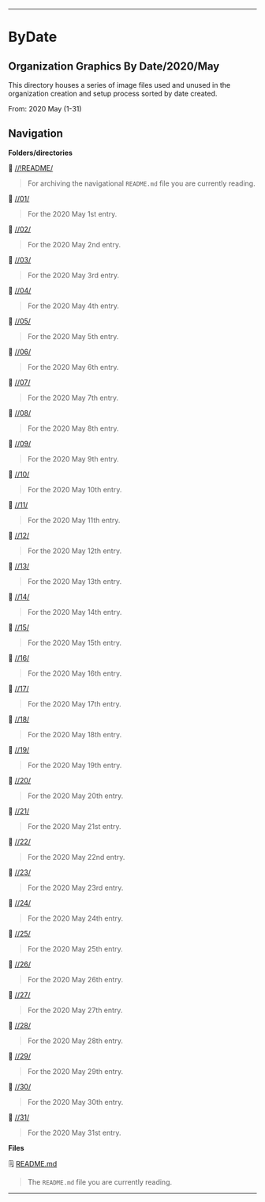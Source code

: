 
***

# ByDate

## Organization Graphics By Date/2020/May

This directory houses a series of image files used and unused in the organization creation and setup process sorted by date created.

From: 2020 May (1-31)

## Navigation

**Folders/directories**

📁 [//!README/](/OrganizationGraphics/!README/)

> For archiving the navigational `README.md` file you are currently reading.

📁 [//01/](/OrganizationGraphics/ByDate/2020/May/01/)

> For the 2020 May 1st entry.

📁 [//02/](/OrganizationGraphics/ByDate/2020/May/02/)

> For the 2020 May 2nd entry.

📁 [//03/](/OrganizationGraphics/ByDate/2020/May/03/)

> For the 2020 May 3rd entry.

📁 [//04/](/OrganizationGraphics/ByDate/2020/May/04/)

> For the 2020 May 4th entry.

📁 [//05/](/OrganizationGraphics/ByDate/2020/May/05/)

> For the 2020 May 5th entry.

📁 [//06/](/OrganizationGraphics/ByDate/2020/May/06/)

> For the 2020 May 6th entry.

📁 [//07/](/OrganizationGraphics/ByDate/2020/May/07/)

> For the 2020 May 7th entry.

📁 [//08/](/OrganizationGraphics/ByDate/2020/May/08/)

> For the 2020 May 8th entry.

📁 [//09/](/OrganizationGraphics/ByDate/2020/May/09/)

> For the 2020 May 9th entry.

📁 [//10/](/OrganizationGraphics/ByDate/2020/May/10/)

> For the 2020 May 10th entry.

📁 [//11/](/OrganizationGraphics/ByDate/2020/May/11/)

> For the 2020 May 11th entry.

📁 [//12/](/OrganizationGraphics/ByDate/2020/May/12/)

> For the 2020 May 12th entry.

📁 [//13/](/OrganizationGraphics/ByDate/2020/May/13/)

> For the 2020 May 13th entry.

📁 [//14/](/OrganizationGraphics/ByDate/2020/May/14/)

> For the 2020 May 14th entry.

📁 [//15/](/OrganizationGraphics/ByDate/2020/May/15/)

> For the 2020 May 15th entry.

📁 [//16/](/OrganizationGraphics/ByDate/2020/May/16/)

> For the 2020 May 16th entry.

📁 [//17/](/OrganizationGraphics/ByDate/2020/May/17/)

> For the 2020 May 17th entry.

📁 [//18/](/OrganizationGraphics/ByDate/2020/May/18/)

> For the 2020 May 18th entry.

📁 [//19/](/OrganizationGraphics/ByDate/2020/May/19/)

> For the 2020 May 19th entry.

📁 [//20/](/OrganizationGraphics/ByDate/2020/May/20/)

> For the 2020 May 20th entry.

📁 [//21/](/OrganizationGraphics/ByDate/2020/May/21/)

> For the 2020 May 21st entry.

📁 [//22/](/OrganizationGraphics/ByDate/2020/May/22/)

> For the 2020 May 22nd entry.

📁 [//23/](/OrganizationGraphics/ByDate/2020/May/23/)

> For the 2020 May 23rd entry.

📁 [//24/](/OrganizationGraphics/ByDate/2020/May/24/)

> For the 2020 May 24th entry.

📁 [//25/](/OrganizationGraphics/ByDate/2020/May/25/)

> For the 2020 May 25th entry.

📁 [//26/](/OrganizationGraphics/ByDate/2020/May/26/)

> For the 2020 May 26th entry.

📁 [//27/](/OrganizationGraphics/ByDate/2020/May/27/)

> For the 2020 May 27th entry.

📁 [//28/](/OrganizationGraphics/ByDate/2020/May/28/)

> For the 2020 May 28th entry.

📁 [//29/](/OrganizationGraphics/ByDate/2020/May/29/)

> For the 2020 May 29th entry.

📁 [//30/](/OrganizationGraphics/ByDate/2020/May/30/)

> For the 2020 May 30th entry.

📁 [//31/](/OrganizationGraphics/ByDate/2020/May/31/)

> For the 2020 May 31st entry.

**Files**

🗒️ [README.md](/OrganizationGraphics/ByDate/2020/May/README.md)

> The `README.md` file you are currently reading.

***

